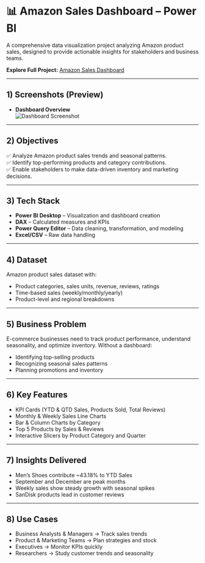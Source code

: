 # 📊 Amazon Sales Dashboard – Power BI

A comprehensive data visualization project analyzing Amazon product sales, designed to provide actionable insights for stakeholders and business teams.  

**Explore Full Project:** [Amazon Sales Dashboard]([https://github.com/lubhanigola/Power-BI-Projects/blob/main/Amazon_Sales_Dashboard/Amazon%20Sales%20Dashboard.pbix])  

---

## 1) Screenshots (Preview)

- **Dashboard Overview**  
![Dashboard Screenshot]([https://github.com/lubhanigola/Power-BI-Projects/blob/main/Amazon_Sales_Dashboard/Sales%20Analysis%20Dashboard.png])  

---

## 2) Objectives
✅ Analyze Amazon product sales trends and seasonal patterns.  
✅ Identify top-performing products and category contributions.  
✅ Enable stakeholders to make data-driven inventory and marketing decisions.  

---

## 3) Tech Stack
- **Power BI Desktop** – Visualization and dashboard creation  
- **DAX** – Calculated measures and KPIs  
- **Power Query Editor** – Data cleaning, transformation, and modeling  
- **Excel/CSV** – Raw data handling  

---

## 4) Dataset
Amazon product sales dataset with:  
- Product categories, sales units, revenue, reviews, ratings  
- Time-based sales (weekly/monthly/yearly)  
- Product-level and regional breakdowns  

---

## 5) Business Problem
E-commerce businesses need to track product performance, understand seasonality, and optimize inventory. Without a dashboard:  
- Identifying top-selling products  
- Recognizing seasonal sales patterns  
- Planning promotions and inventory  

---

## 6) Key Features
- KPI Cards (YTD & QTD Sales, Products Sold, Total Reviews)  
- Monthly & Weekly Sales Line Charts  
- Bar & Column Charts by Category  
- Top 5 Products by Sales & Reviews  
- Interactive Slicers by Product Category and Quarter  

---

## 7) Insights Delivered
- Men’s Shoes contribute ~43.18% to YTD Sales  
- September and December are peak months  
- Weekly sales show steady growth with seasonal spikes  
- SanDisk products lead in customer reviews  

---

## 8) Use Cases
- Business Analysts & Managers → Track sales trends  
- Product & Marketing Teams → Plan strategies and stock  
- Executives → Monitor KPIs quickly  
- Researchers → Study customer trends and seasonality  
